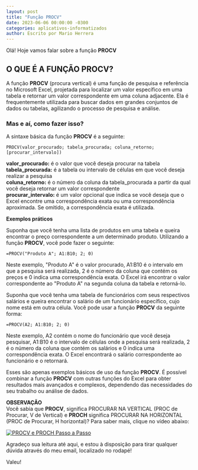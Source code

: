 ```yaml
---
layout: post
title: "Função PROCV"
date: 2023-06-06 00:00:00 -0300
categories: aplicativos-informatizados
author: Escrito por Mario Herrera
---
```


Olá! Hoje vamos falar sobre a função **PROCV**

## O QUE É A FUNÇÃO PROCV?


A função **PROCV** (procura vertical) é uma função de pesquisa e referência no Microsoft Excel, projetada para localizar um valor específico em uma tabela e retornar um valor correspondente em uma coluna adjacente. Ela é frequentemente utilizada para buscar dados em grandes conjuntos de dados ou tabelas, agilizando o processo de pesquisa e análise.

### Mas e aí, como fazer isso?

A sintaxe básica da função **PROCV** é a seguinte:

```
PROCV(valor_procurado; tabela_procurada; coluna_retorno; [procurar_intervalo])
```

**valor_procurado:** é o valor que você deseja procurar na tabela  
**tabela_procurada:** é a tabela ou intervalo de células em que você deseja realizar a pesquisa  
**coluna_retorno:** é o número da coluna da tabela_procurada a partir da qual você deseja retornar um valor correspondente  
**procurar_intervalo:** é um valor opcional que indica se você deseja que o Excel encontre uma correspondência exata ou uma correspondência aproximada. Se omitido, a correspondência exata é utilizada.

**Exemplos práticos**

Suponha que você tenha uma lista de produtos em uma tabela e queira encontrar o preço correspondente a um determinado produto. Utilizando a função **PROCV**, você pode fazer o seguinte:

```
=PROCV("Produto A"; A1:B10; 2; 0)
```

Neste exemplo, "Produto A" é o valor procurado, A1:B10 é o intervalo em que a pesquisa será realizada, 2 é o número da coluna que contém os preços e 0 indica uma correspondência exata. O Excel irá encontrar o valor correspondente ao "Produto A" na segunda coluna da tabela e retorná-lo.

Suponha que você tenha uma tabela de funcionários com seus respectivos salários e queira encontrar o salário de um funcionário específico, cujo nome está em outra célula. Você pode usar a função **PROCV** da seguinte forma:

```
=PROCV(A2; A1:B10; 2; 0)
```

Neste exemplo, A2 contém o nome do funcionário que você deseja pesquisar, A1:B10 é o intervalo de células onde a pesquisa será realizada, 2 é o número da coluna que contém os salários e 0 indica uma correspondência exata. O Excel encontrará o salário correspondente ao funcionário e o retornará.

Esses são apenas exemplos básicos de uso da função **PROCV**. É possível combinar a função **PROCV** com outras funções do Excel para obter resultados mais avançados e complexos, dependendo das necessidades do seu trabalho ou análise de dados.

**OBSERVAÇÃO**  
 Você sabia que **PROCV**, significa PROCURAR NA VERTICAL (PROC de Procurar, V de Vertical) e **PROCH** significa PROCURAR NA HORIZONTAL (PROC de Procurar, H horizontal)?
 Para saber mais, clique no vídeo abaixo:

[![PROCV e PROCH Passo a Passo](https://img.youtube.com/vi/t-xdWIF9j7c/0.jpg)](https://youtu.be/t-xdWIF9j7c)


Agradeço sua leitura até aqui, e estou à disposição para tirar qualquer dúvida através do meu email, localizado no rodapé!

Valeu!